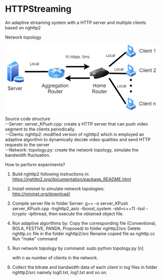 # HTTPStreaming
An adaptive streaming system with a HTTP server and multiple clients based on nghttp2

Network topology


![alt text](https://github.com/haidang1201/HTTPStreaming/blob/main/Topology.png)

Source code structure <br />
	--Server: server_KPush.cpp: create a HTTP server that can push video segment to the clients periodically. <br />
	--Clients: nghttp2: modified version of nghttp2 which is employed an adaptive algorithm to dynamically decide video qualities and send HTTP requests to the server <br />
	--Network: topology.py: create the network topology, simulate the bandwidth fluctuation.<br />


How to perform experiments?


1. Build nghttp2 following instructions in: https://nghttp2.org/documentation/package_README.html

2. Install mininet to simulate network topologies: http://mininet.org/download/

3. Compile server file in folder Server: g++ -o server_KPush server_KPush.cpp -lnghttp2_asio -lboost_system -std=c++11 -lssl -lcrypto -lpthread, then execute the obtained object file.


4. Run adaptive algorithms by:
	Copy the corresponding file (Conventional, BOLA, FESTIVE, PANDA, Proposed) to folder nghttp2/src
	Delete nghttp.cc file in the folder nghttp2/src
	Rename copied file as nghttp.cc
	Run "make" command
5. Run network topology by command:
	sudo python topology.py [n]

	with n as number of clients in the network.
6. Collect the bitrate and bandwidth data of each client in log files in folder nghttp2/src 
namely log0.txt, log1.txt and so on.